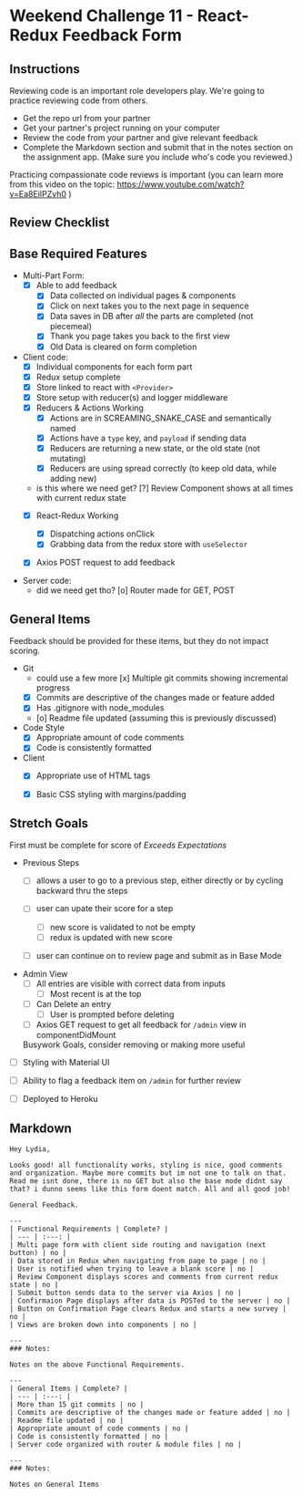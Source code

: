 # Weekend Challenge 11 - React-Redux Feedback Form

## Instructions

Reviewing code is an important role developers play. We're going to practice reviewing code from others.

- Get the repo url from your partner
- Get your partner's project running on your computer
- Review the code from your partner and give relevant feedback
- Complete the Markdown section and submit that in the notes section on the assignment app. (Make sure you include who's code you reviewed.)

Practicing compassionate code reviews is important (you can learn more from this video on the topic: https://www.youtube.com/watch?v=Ea8EiIPZvh0 )

## Review Checklist

## Base Required Features 

- Multi-Part Form:  
  - [x] Able to add feedback
    - [x] Data collected on individual pages & components
    - [x] Click on next takes you to the next page in sequence
    - [x] Data saves in DB after *all* the parts are completed (not piecemeal)
    - [x] Thank you page takes you back to the first view
    - [x] Old Data is cleared on form completion

- Client code:
  - [x]  Individual components for each form part
  - [x]  Redux setup complete
    - [x] Store linked to react with `<Provider>`
    - [x] Store setup with reducer(s) and logger middleware 
  - [x] Reducers & Actions Working
    - [x] Actions are in SCREAMING_SNAKE_CASE and semantically named
    - [x] Actions have a `type` key, and `payload` if sending data
    - [x] Reducers are returning a new state, or the old state (not mutating)
    - [x] Reducers are using spread correctly (to keep old data, while adding new)
  - is this where we need get? [?] Review Component shows at all times with current redux state
  - [x] React-Redux Working
    - [x] Dispatching actions onClick
    - [x] Grabbing data from the redux store with `useSelector`
  - [x] Axios POST request to add feedback


- Server code:   
  - did we need get tho? [o] Router made for GET, POST


## General Items
Feedback should be provided for these items, but they do not impact scoring.

- Git 
  - could use a few more [x] Multiple git commits showing incremental progress
  - [x] Commits are descriptive of the changes made or feature added 
  - [x] Has .gitignore with node_modules
  - [o] Readme file updated (assuming this is previously discussed)
- Code Style 
  - [x] Appropriate amount of code comments
  - [x] Code is consistently formatted
- Client
  - [x] Appropriate use of HTML tags
  - [x] Basic CSS styling with margins/padding


## Stretch Goals
First must be complete for score of  _Exceeds Expectations_

- Previous Steps
  - [ ] allows a user to go to a previous step, either directly or by cycling backward thru the steps
  - [ ] user can upate their score for a step
    - [ ] new score is validated to not be empty
    - [ ] redux is updated with new score
  - [ ] user can continue on to review page and submit as in Base Mode


- Admin View
  - [ ] All entries are visible with correct data from inputs
    - [ ] Most recent is at the top
  - [ ] Can Delete an entry
    - [ ] User is prompted before deleting
  - [ ] Axios GET request to get all feedback for `/admin` view in componentDidMount

  Busywork Goals, consider removing or making more useful

- [ ] Styling with Material UI
- [ ] Ability to flag a feedback item on `/admin` for further review
- [ ] Deployed to Heroku


## Markdown

```
Hey Lydia,

Looks good! all functionality works, styling is nice, good comments and organization. Maybe more commits but im not one to talk on that. Read me isnt done, there is no GET but also the base mode didnt say that? i dunno seems like this form doent match. All and all good job!

General Feedback.

---
| Functional Requirements | Complete? |
| --- | :---: |
| Multi page form with client side routing and navigation (next button) | no |
| Data stored in Redux when navigating from page to page | no |
| User is notified when trying to leave a blank score | no |
| Review Component displays scores and comments from current redux state | no |
| Submit button sends data to the server via Axios | no |
| Confirmaion Page displays after data is POSTed to the server | no |
| Button on Confirmation Page clears Redux and starts a new survey | no |
| Views are broken down into components | no |

---
### Notes:

Notes on the above Functional Requirements.

---
| General Items | Complete? |
| --- | :---: |
| More than 15 git commits | no |
| Commits are descriptive of the changes made or feature added | no |
| Readme file updated | no |
| Appropriate amount of code comments | no |
| Code is consistently formatted | no |
| Server code organized with router & module files | no |

---
### Notes:

Notes on General Items

```